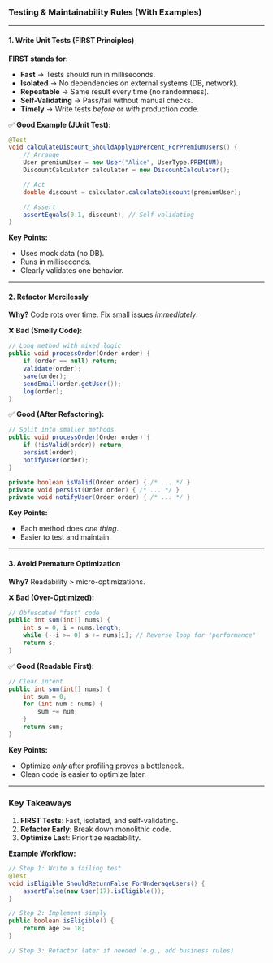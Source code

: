 ### **Testing & Maintainability Rules (With Examples)**

---

#### **1. Write Unit Tests (FIRST Principles)**  
**FIRST stands for:**  
- **Fast** → Tests should run in milliseconds.  
- **Isolated** → No dependencies on external systems (DB, network).  
- **Repeatable** → Same result every time (no randomness).  
- **Self-Validating** → Pass/fail without manual checks.  
- **Timely** → Write tests *before* or *with* production code.  

✅ **Good Example (JUnit Test):**  
```java
@Test
void calculateDiscount_ShouldApply10Percent_ForPremiumUsers() {
    // Arrange
    User premiumUser = new User("Alice", UserType.PREMIUM);
    DiscountCalculator calculator = new DiscountCalculator();

    // Act
    double discount = calculator.calculateDiscount(premiumUser);

    // Assert
    assertEquals(0.1, discount); // Self-validating
}
```
**Key Points:**  
- Uses mock data (no DB).  
- Runs in milliseconds.  
- Clearly validates one behavior.  

---

#### **2. Refactor Mercilessly**  
**Why?** Code rots over time. Fix small issues *immediately*.  

❌ **Bad (Smelly Code):**  
```java
// Long method with mixed logic
public void processOrder(Order order) {
    if (order == null) return;
    validate(order);
    save(order);
    sendEmail(order.getUser());
    log(order);
}
```

✅ **Good (After Refactoring):**  
```java
// Split into smaller methods
public void processOrder(Order order) {
    if (!isValid(order)) return;
    persist(order);
    notifyUser(order);
}

private boolean isValid(Order order) { /* ... */ }
private void persist(Order order) { /* ... */ }
private void notifyUser(Order order) { /* ... */ }
```
**Key Points:**  
- Each method does *one thing*.  
- Easier to test and maintain.  

---

#### **3. Avoid Premature Optimization**  
**Why?** Readability > micro-optimizations.  

❌ **Bad (Over-Optimized):**  
```java
// Obfuscated "fast" code
public int sum(int[] nums) {
    int s = 0, i = nums.length;
    while (--i >= 0) s += nums[i]; // Reverse loop for "performance"
    return s;
}
```

✅ **Good (Readable First):**  
```java
// Clear intent
public int sum(int[] nums) {
    int sum = 0;
    for (int num : nums) {
        sum += num;
    }
    return sum;
}
```
**Key Points:**  
- Optimize *only* after profiling proves a bottleneck.  
- Clean code is easier to optimize later.  

---

### **Key Takeaways**  
1. **FIRST Tests**: Fast, isolated, and self-validating.  
2. **Refactor Early**: Break down monolithic code.  
3. **Optimize Last**: Prioritize readability.  

**Example Workflow:**  
```java
// Step 1: Write a failing test
@Test
void isEligible_ShouldReturnFalse_ForUnderageUsers() {
    assertFalse(new User(17).isEligible());
}

// Step 2: Implement simply
public boolean isEligible() {
    return age >= 18;
}

// Step 3: Refactor later if needed (e.g., add business rules)
```